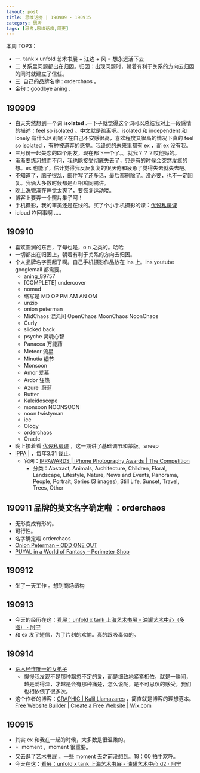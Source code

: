 ```yaml
---
layout: post
title: 思维话痨 | 190909 - 190915
category: 思考
tags: [思考,思维话痨,周更]
---
```


本周 TOP3：
- 一. tank x unfold 艺术书展 + 江边 + 风 = 想永远活下去
- 二.关系里问题都出在归因。归因：出现问题时，朝着有利于关系的方向去归因的同时就建立了信任。
- 三. 自己的品牌名字 : orderchaos 。
- 金句：goodbye aning .

##  190909
  - 白天突然想到一个词 **isolated** .一下子就觉得这个词可以总结我对上一段感情的描述：feel so isolated 。中文就是疏离吧。isolated 和 independent 和 lonely 有什么区别呢？在自己不安感很高，喜欢程度又很高的情况下真的 feel so isolated ，有种被遗弃的感觉。我设想的未来里都有 ex ，而 ex 没有我。
  - 三月份一起失恋的四个朋友，现在都下一个了。。就我？？？哎他妈的。
  - 渐渐要练习想而不问，我也能接受彻底失去了，只是有的时候会突然发疯的想。ex 也能了，估计觉得我反反复复的很厌倦和疲惫了觉得失去就失去吧。
  - 不知道了，脑子很乱，邮件写了还多话，最后都删除了。没必要，也不一定回复。我俩大多数时候都是互相鸡同鸭讲。
  - 晚上洗完澡在睡觉太爽了，要恢复运动喽。
  - 博客上要弄一个照片集子阿！
  - 手机摄影，我的审美还是在线的。买了个小手机摄影的课：[优设私房课](https://pro.uisdc.com/detail/v_5d42c1e77d2d1_MZJpwRyb/3)
  - icloud 咋回事啊 .....
  
##  190910
  - 喜欢圆润的东西，字母也是，o  n 之类的。哈哈
  - 一切都出在归因上，朝着有利于关系的方向去归因。
  - 个人品牌名字要起了啊。自己手机摄影作品放在 ins 上。ins youtube googlemail 都需要。
    - aning_89757
    - [COMPLETE] undercover
    - nomad
    - 缩写是 MD OP PM AM  AN   OM 
    - unzip
    - onion peterman
    - MidChaos 混沌间 OpenChaos MoonChaos NoonChaos
    - Curly
    - slicked back
    - psyche 灵魂心智
    - Panacea 万能药
    - Meteor 流星
    - Minutia 细节
    - Monsoon
    - Amor 爱慕
    - Ardor 狂热
    - Azure  蔚蓝
    - Butter
    - Kaleidoscope
    - monsoon NOONSOON
    - noon twistyman 
    - ice 
    - Ology
    - orderchaos
    - Oracle
  - 晚上接着看 [优设私房课](https://pro.uisdc.com/detail/v_5d42f2e1858a5_iaZbRNEB/3) ，这一期讲了基础调节和蒙版。sneep
  - [IPPA |](https://www.ippa.net/) ，每年3.31 截止。
    - 官网：[IPPAWARDS | iPhone Photography Awards | The Competition](https://www.ippawards.com/the-competition/)
      - 分类：Abstract, Animals, Architecture, Children, Floral, Landscape, Lifestyle, Nature, News and Events, Panorama, People, Portrait, Series (3 images), Still Life, Sunset, Travel, Trees, Other
      
## 190911 品牌的英文名字确定啦 ：orderchaos
  - 无形变成有形的。
  - 可行性。
  - 名字确定啦 orderchaos
  - [Onion Peterman – ODD ONE OUT](https://oddoneout.hk/collections/onion-peterman?page=1)
  - [PUYAL in a World of Fantasy – Perimeter Shop](https://shop.perimeterbooks.com/collections/small-press/products/puyal-in-a-world-of-fantasy)
  
## 190912 
  - 坐了一天工作 。想到商场结构
  
##  190913 
- 今天的经历在这：[看展：unfold x tank 上海艺术书展 - 油罐艺术中心（多图） · 阿宁](http://www.huyuning.com/%E4%B8%8D%E7%9F%A5%E9%81%93%E6%80%8E%E4%B9%88%E5%B0%B1%E6%AD%A3%E5%9C%A8%E5%92%8C%E6%B8%B4%E6%9C%9B%20%7C%20%E7%94%9F%E6%B4%BB/2019/09/13/unfoldxtankabfsh/)
- 和 ex 发了短信，为了片刻的欢愉。真的跟吸毒似的。
  
## 190914
  - [荒木经惟唯一的女弟子](https://www.douban.com/note/701027120/)
    - 慢慢我发现不是那种飘忽不定的爱，而是细致地紧紧相依，就是一瞬间，越是爱得深，才越是会有那种痛楚，怎么说呢，是不可思议的感受。我们也相依偎了很多次。
  - 这个作者的博客：[GRAPHIC | Kalil Llamazares](https://www.kllamazares.com/graphic) ，简直就是博客的理想范本。[Free Website Builder | Create a Free Website | Wix.com](https://www.wix.com/)
  
## 190915
  - 其实 ex 和我在一起的时候，大多数是很温柔的。
  - ⭐️  moment ，moment 很重要。
  - 又去逛了艺术书展 。一些 moment 去之前没想到。18：00 拍手欢呼。
  - 今天在这：[看展：unfold x tank 上海艺术书展 - 油罐艺术中心 d2 · 阿宁](http://www.huyuning.com/%E4%B8%8D%E7%9F%A5%E9%81%93%E6%80%8E%E4%B9%88%E5%B0%B1%E6%AD%A3%E5%9C%A8%E5%92%8C%E6%B8%B4%E6%9C%9B%20%7C%20%E7%94%9F%E6%B4%BB/2019/09/15/unfoldxtank-abfsh-d2/)
